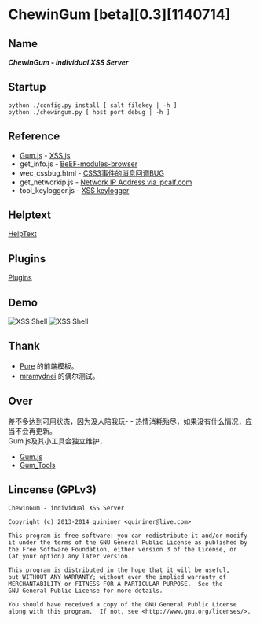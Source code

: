 # ChewinGum [beta][0.3][1140714]

Name
----
***ChewinGum - individual XSS Server***

Startup
-------
    python ./config.py install [ salt filekey | -h ]
    python ./chewingum.py [ host port debug | -h ]

Reference
---------
* [Gum.js](http://quininer.github.io/gum.js) - [XSS.js](http://pujun.li/xss.js)
* get_info.js - [BeEF-modules-browser](https://github.com/beefproject/beef/tree/master/modules/browser)
* wec_cssbug.html - [CSS3事件的消息回调BUG](http://www.web-tinker.com/article/20339.html)
* get_networkip.js - [Network IP Address via ipcalf.com](http://net.ipcalf.com/)
* tool_keylogger.js - [XSS keylogger](http://wiremask.eu/xss-keylogger/)

Helptext
--------
[HelpText](https://github.com/quininer/gum/wiki/HelpText)

Plugins
-------
[Plugins](https://github.com/quininer/gum/wiki/Plugins)

Demo
----
![XSS Shell](http://quininer.github.io/gum/images/xsshell_1.png)
![XSS Shell](http://quininer.github.io/gum/images/xsshell_2.png)

Thank
-----
* [Pure](http://purecss.io/) 的前端模板。
* [mramydnei](http://mramydnei.blogspot.jp/) 的偶尔测试。

Over
----
差不多达到可用状态，因为没人陪我玩- -
热情消耗殆尽，如果没有什么情况，应当不会再更新。  
Gum.js及其小工具会独立维护，  
* [Gum.js](http://quininer.github.io/gum.js)
* [Gum_Tools](http://github.com/quininer/quininer.github.io/tree/master/gum_tools/)

Lincense (GPLv3)
----------------

    ChewinGum - individual XSS Server

    Copyright (c) 2013-2014 quininer <quininer@live.com>

    This program is free software: you can redistribute it and/or modify
    it under the terms of the GNU General Public License as published by
    the Free Software Foundation, either version 3 of the License, or
    (at your option) any later version.

    This program is distributed in the hope that it will be useful,
    but WITHOUT ANY WARRANTY; without even the implied warranty of
    MERCHANTABILITY or FITNESS FOR A PARTICULAR PURPOSE.  See the
    GNU General Public License for more details.

    You should have received a copy of the GNU General Public License
    along with this program.  If not, see <http://www.gnu.org/licenses/>.
